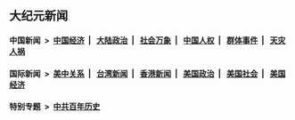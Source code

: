 ## 大纪元新闻

#### 中国新闻 &nbsp;>&nbsp; [中国经济](indexes/ncid283/README.md?12041645) &nbsp;| &nbsp; [大陆政治](indexes/ncid277/README.md?12041645) &nbsp;| &nbsp; [社会万象](indexes/ncid282/README.md?12041645) &nbsp;| &nbsp; [中国人权](indexes/ncid278/README.md?12041645) &nbsp;| &nbsp; [群体事件](indexes/ncid279/README.md?12041645) &nbsp;| &nbsp; [天灾人祸](indexes/ncid280/README.md?12041645)

#### 国际新闻 &nbsp;>&nbsp; [美中关系](indexes/nf1412576/README.md?12041645) &nbsp;| &nbsp; [台湾新闻](indexes/ncid1349361/README.md?12041645) &nbsp;| &nbsp; [香港新闻](indexes/ncid1349362/README.md?12041645) &nbsp;| &nbsp; [美国政治](indexes/ncid1078159/README.md?12041645) &nbsp;| &nbsp; [美国社会](indexes/ncid1078160/README.md?12041645) &nbsp;| &nbsp; [美国经济](indexes/ncid1078158/README.md?12041645)

#### 特别专题 &nbsp;>&nbsp; [中共百年历史](https://github.com/epoch-news/epoch-special/blob/master/README.md?12041645)  
